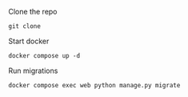 Clone the repo
```
git clone 
```
Start docker
```
docker compose up -d
```

Run migrations
```
docker compose exec web python manage.py migrate
```

